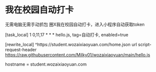 # 我在校园自动打卡
无需电脑无需手动抓包
圈X我在校园自动打卡，进入小程序自动获取token

[task_local]
1 0,11,17 * * * hello.js, tag=自动打卡, enabled=true

[rewrite_local]
^https:\/\/student\.wozaixiaoyuan\.com\/home\.json url script-request-header https://raw.githubusercontent.com/Milky01/wozaixiaoyuan/main/hello.js

hostname = student.wozaixiaoyuan.com
